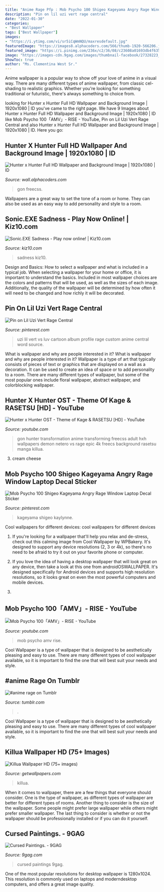 ```yaml
---
title: "Anime Rage Pfp : Mob Psycho 100 Shigeo Kageyama Angry Rage Window Laptop Decal Sticker"
description: "Pin on lil uzi vert rage central"
date: "2022-01-30"
categories:
- "Best Wallpaper"
tags: ["Best Wallpaper"]
images:
- "https://i.ytimg.com/vi/sr5iCqWmNQU/maxresdefault.jpg"
featuredImage: "https://images8.alphacoders.com/566/thumb-1920-566206.jpg"
featured_image: "https://i.pinimg.com/236x/c2/36/08/c23608a01693db4f635235cdb0d18782.jpg?nii=t"
image: "https://images-cdn.9gag.com/images/thumbnail-facebook/27328223_1469290842.6273_eVurY3_n.jpg"
ShowToc: true
author: "Ms. Clementina West Sr."
---
```



Anime wallpaper is a popular way to show off your love of anime in a visual way. There are many different types of anime wallpaper, from classic cel-shading to realistic graphics. Whether you're looking for something traditional or futuristic, there's always something to choice from.

	

		
looking for Hunter x Hunter Full HD Wallpaper and Background Image | 1920x1080 | ID you've came to the right page. We have 9 Images about Hunter x Hunter Full HD Wallpaper and Background Image | 1920x1080 | ID like Mob Psycho 100「AMV」- RISE - YouTube, Pin on Lil Uzi Vert Rage Central and also Hunter x Hunter Full HD Wallpaper and Background Image | 1920x1080 | ID. Here you go:
		
    
## Hunter X Hunter Full HD Wallpaper And Background Image | 1920x1080 | ID

<img loading=lazy src="https://images8.alphacoders.com/566/thumb-1920-566206.jpg" onerror="this.onerror=null;this.src='https://tse2.mm.bing.net/th?id=OIP.VnH0Kkq0XHBl1oN7AEJzCAHaEK&amp;pid=15.1';" alt="Hunter x Hunter Full HD Wallpaper and Background Image | 1920x1080 | ID">

_Source: wall.alphacoders.com_

>gon freecss. 

	

Wallpapers are a great way to set the tone of a room or home. They can also be used as an easy way to add personality and style to a room.

    
## Sonic.EXE Sadness - Play Now Online! | Kiz10.com

<img loading=lazy src="https://cdn.kiz10.com/upload/thumbnails/mediums/1565023989_sonic-exe-sadness.webp" onerror="this.onerror=null;this.src='https://tse2.mm.bing.net/th?id=OIP.bghv3bcW1-fOU3gqxBAK3gAAAA&amp;pid=15.1';" alt="Sonic.EXE Sadness - Play now online! | Kiz10.com">

_Source: kiz10.com_

>sadness kiz10. 

	

Design and Basics: How to select a wallpaper and what is included in a typical job.
When selecting a wallpaper for your home or office, it is important to understand the basics. Included in most wallpaper choices are the colors and patterns that will be used, as well as the sizes of each image. Additionally, the quality of the wallpaper will be determined by how often it will need to be changed and how richly it will be decorated.

    
## Pin On Lil Uzi Vert Rage Central

<img loading=lazy src="https://i.pinimg.com/736x/ff/fc/c6/fffcc65bb876544150f53e3dceeb2433.jpg" onerror="this.onerror=null;this.src='https://tse2.mm.bing.net/th?id=OIP.OqvWxE4_Aygnwet6VOyohQHaHa&amp;pid=15.1';" alt="Pin on Lil Uzi Vert Rage Central">

_Source: pinterest.com_

>uzi lil vert vs luv cartoon album profile rage custom anime central word source. 

	

What is wallpaper and why are people interested in it?
What is wallpaper and why are people interested in it?
Wallpaper is a type of art that typically consists of pieces of text or graphics that are displayed on a wall as a decoration. It can be used to create an idea of space or to add personality to a room. There are many different types of wallpaper, but some of the most popular ones include floral wallpaper, abstract wallpaper, and colorblocking wallpaper.

    
## Hunter X Hunter OST - Theme Of Kage &amp; RASETSU [HD] - YouTube

<img loading=lazy src="https://i.ytimg.com/vi/K3d_k_21QPg/maxresdefault.jpg" onerror="this.onerror=null;this.src='https://tse2.mm.bing.net/th?id=OIP.s11V4xmAZzP1Ai-S4JnNCgHaEK&amp;pid=15.1';" alt="Hunter x Hunter OST - Theme of Kage &amp; RASETSU [HD] - YouTube">

_Source: youtube.com_

>gon hunter transformation anime transforming freecss adult hxh wallpapers demon netero vs rage epic 4k freecs background rasetsu manga killua. 

	

3. cream cheese 

    
## Mob Psycho 100 Shigeo Kageyama Angry Rage Window Laptop Decal Sticker

<img loading=lazy src="https://i.pinimg.com/236x/c2/36/08/c23608a01693db4f635235cdb0d18782.jpg?nii=t" onerror="this.onerror=null;this.src='https://tse1.mm.bing.net/th?id=OIP.4UivW5D_6RHUF3rymE_wtwAAAA&amp;pid=15.1';" alt="Mob Psycho 100 Shigeo Kageyama Angry Rage Window Laptop Decal Sticker">

_Source: pinterest.com_

>kageyama shigeo kaylynne. 

	

Cool wallpapers for different devices:
cool wallpapers for different devices 

1. If you're looking for a wallpaper that'll help you relax and de-stress, check out this calming image from Cool Wallpaper by WPBakery. It's designed to support any device resolutions (2, 3 or 4k), so there's no need to be afraid to try it out on your favorite phone or computer.

2. If you love the idea of having a desktop wallpaper that will look great on any device, then take a look at this one from androidOSWALLPAPER. It's designed specifically for Android devices and supports high resolution resolutions, so it looks great on even the most powerful computers and mobile devices.

3.

    
## Mob Psycho 100「AMV」- RISE - YouTube

<img loading=lazy src="https://i.ytimg.com/vi/sr5iCqWmNQU/maxresdefault.jpg" onerror="this.onerror=null;this.src='https://tse2.mm.bing.net/th?id=OIP.lC06rYPG2S6Ty3WSZs1_OQHaEK&amp;pid=15.1';" alt="Mob Psycho 100「AMV」- RISE - YouTube">

_Source: youtube.com_

>mob psycho amv rise. 

	

Cool Wallpaper is a type of wallpaper that is designed to be aesthetically pleasing and easy to use. There are many different types of cool wallpaper available, so it is important to find the one that will best suit your needs and style.

    
## #anime Rage On Tumblr

<img loading=lazy src="https://64.media.tumblr.com/3d773e7ad7a6c6993eeb5a775da673f7/tumblr_n0uxxpyp5G1tpso7yo1_500.jpg" onerror="this.onerror=null;this.src='https://tse2.mm.bing.net/th?id=OIP.ytZNExURsKrxR3chr414SAAAAA&amp;pid=15.1';" alt="#anime rage on Tumblr">

_Source: tumblr.com_

>. 

	

Cool Wallpaper is a type of wallpaper that is designed to be aesthetically pleasing and easy to use. There are many different types of cool wallpaper available, so it is important to find the one that will best suit your needs and style.

    
## Killua Wallpaper HD (75+ Images)

<img loading=lazy src="http://getwallpapers.com/wallpaper/full/9/6/b/33597.jpg" onerror="this.onerror=null;this.src='https://tse1.mm.bing.net/th?id=OIP.DCp-HD-Eey9hVeAkQelUwAHaEK&amp;pid=15.1';" alt="Killua Wallpaper HD (75+ images)">

_Source: getwallpapers.com_

>killua. 

	

When it comes to wallpaper, there are a few things that everyone should consider. One is the type of wallpaper, as different types of wallpaper are better for different types of rooms. Another thing to consider is the size of the wallpaper. Some people might prefer large wallpaper while others might prefer smaller wallpaper. The last thing to consider is whether or not the wallpaper should be professionally installed or if you can do it yourself.

    
## Cursed Paintings. - 9GAG

<img loading=lazy src="https://images-cdn.9gag.com/images/thumbnail-facebook/27328223_1469290842.6273_eVurY3_n.jpg" onerror="this.onerror=null;this.src='https://tse2.mm.bing.net/th?id=OIP.3PVKrTfB3T8eUermRVCsNAHaD4&amp;pid=15.1';" alt="Cursed Paintings. - 9GAG">

_Source: 9gag.com_

>cursed paintings 9gag. 

	

One of the most popular resolutions for desktop wallpaper is 1280x1024. This resolution is commonly used on laptops and moderndesktop computers, and offers a great image quality.

